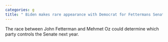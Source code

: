 ```yaml
---
categories: g
title: " Biden makes rare appearance with Democrat for Fettermans Senate race against Oz"
---
```

The race between John Fetterman and Mehmet Oz could determine which party controls the Senate next year.